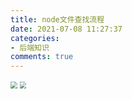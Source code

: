 ```yaml
---
title: node文件查找流程
date: 2021-07-08 11:27:37
categories:
- 后端知识
comments: true
---
```


<img src="https://img.youpin.mi-img.com/luban/8lbua1h3ong_22026080841625714921647.png" style="zoom:67%;" />

<img src="https://img.youpin.mi-img.com/luban/njt8lt0tc4_22026080841625714921659.png" style="zoom:67%;" />